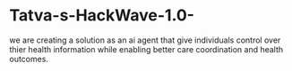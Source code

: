 # Tatva-s-HackWave-1.0-
we are creating a solution as an ai agent that give individuals control over thier health information while enabling better care coordination and health outcomes. 
